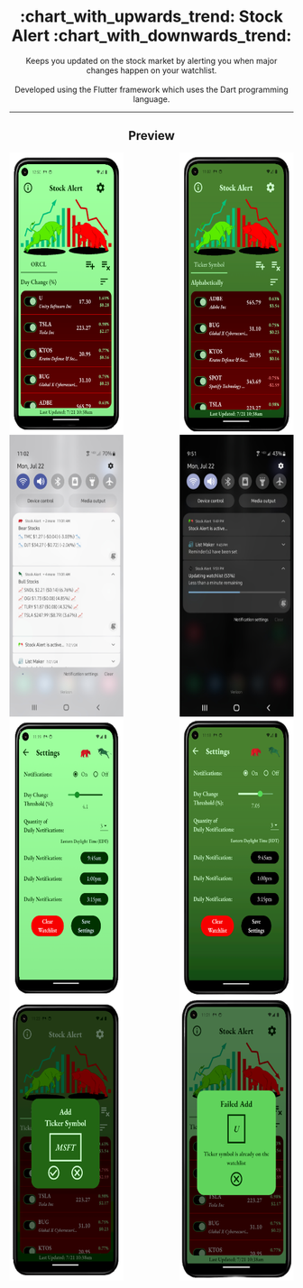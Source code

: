 <h1 align="center" style="font-weight: bold">:chart_with_upwards_trend: Stock Alert :chart_with_downwards_trend:</h1>

<div align='center'>

Keeps you updated on the stock market by alerting you when major changes happen on your watchlist.<br><br>
Developed using the Flutter framework which uses the Dart programming language.<br>

</div>

<hr>

<h2 align='center'>Preview</h2>

<div align='center'>

<img src="/project_screenshots/home_light.png" alt="Home page light mode" width="40%" height="500" align="left">
<img src="/project_screenshots/home_dark.png" alt="Home page dark mode" width="40%" height="500" align="right">

<br>

<img src="/project_screenshots/bear_bull_notifications.jpg" alt="Bear/Bull notifications" width="40%" height="500" align="left">
<img src="/project_screenshots/updating_watchlist_notification.jpg" alt="Updating watchlist" width="40%" height="500" align="right">

<br>

<img src="/project_screenshots/settings_light.png" alt="Settings page light mode" width="40%" height="500" align="left">
<img src="/project_screenshots/settings_dark.png" alt="Settings page dark mode" width="40%" height="500" align="right">

<br>

<img src="/project_screenshots/popup.png" alt="Popup" width="40%" height="500" align="left">
<img src="/project_screenshots/error_popup.png" alt="Error popup" width="40%" height="500" align="right">

</div>